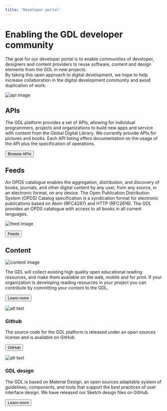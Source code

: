 ```yaml
---
title: 'Developer portal'
---
```


<cover>

# Enabling the GDL developer community

The goal for our developer portal is to enable communities of developer, designers and content providers to reuse software, content and design elements from the GDL in new projects.\
By taking this open approach to digital development, we hope to help increase collaboration in the digital development community and avoid duplication of work.

</cover>

<section>

![api image](/images/rose.png)

## APIs

The GDL platform provides a set of APIs, allowing for individual programmers, projects and organizations to build new apps and service with content from the Global Digital Library. We currently provide APIs for pictures and books. Each API listing offers documentation on the usage of the API plus the specification of operations.

<button to="/browse">Browse APIs</button>

</section>

<section invert="yes">

## Feeds

An OPDS catalogue enables the aggregation, distribution, and discovery of books, journals, and other digital content by any user, from any source, in an electronic format, on any device. The Open Publication Distribution System (OPDS) Catalog specification is a syndication format for electronic publications based on Atom (RFC4287) and HTTP (RFC2616). The GDL provides an OPDS catalogue with access to all books in all current languages.

![feed image](/images/billy.png)

<button to="/feeds">Feeds</button>

</section>
<section>

## Content

![content image](/images/panico.png)

The GDL will collect existing high quality open educational reading resources, and make them available on the web, mobile and for print. If your organization is developing reading resources in your project you can contribute by committing your content to the GDL.

<button to="/contents">Learn more</button>

</section>

<grid>
<griditem divider="yes">

<gridheader>

![alt text](/images/github.svg)

### Github

</gridheader>

The source code for the GDL platform is released under an open sources license and is available on GitHub.

<button href="https://github.com/GlobalDigitalLibraryio">GitHub</button>

</griditem>
<griditem>
<gridheader>

![alt text](/images/librarybooks.svg)

### GDL design

</gridheader>

The GDL is based on Material Design, an open sources adaptable system of guidelines, components, and tools that support the best practices of user interface design. We have released our Sketch design files on GitHub.

<button to="/design">Learn more</button>
</griditem>
</grid>
